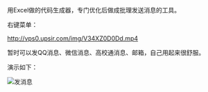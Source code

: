 用Excel做的代码生成器，专门优化后做成批理发送消息的工具。

右键菜单：

http://vps0.upsir.com/img/V34XZ0D0Dd.mp4

暂时可以发QQ消息、微信消息、高校通消息、邮箱，自己用起来很舒服。

演示如下：

![发消息](https://cdn.jsdelivr.net/gh/lilyhcn1/files/img/GIF.gif)